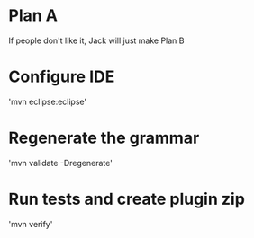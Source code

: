# Plan A
If people don't like it, Jack will just make Plan B

# Configure IDE
'mvn eclipse:eclipse'

# Regenerate the grammar
'mvn validate -Dregenerate'

# Run tests and create plugin zip
'mvn verify'
